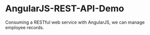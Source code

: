 # AngularJS-REST-API-Demo
Consuming a RESTful web service with AngularJS, we can manage employee records.
